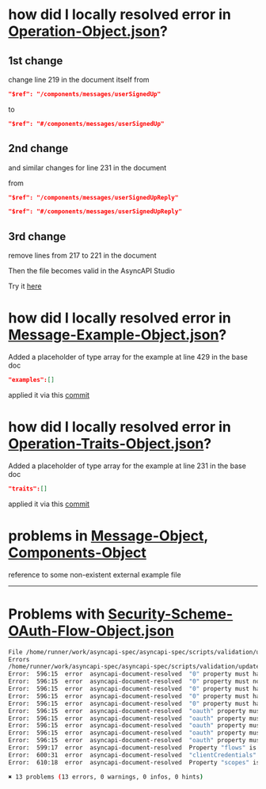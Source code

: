 # how did I locally resolved error in [Operation-Object.json](https://github.com/asyncapi/spec/blob/ced626f6f6abf80e128216793a1bdc656c36c059/scripts/validation/updated-docs/Operation-Object.json)?

## 1st change
change line 219 in the document itself from 

```json
"$ref": "/components/messages/userSignedUp"
```

to 
```json
"$ref": "#/components/messages/userSignedUp"
```

## 2nd change
and similar changes for line 231 in the document

from 


```json
"$ref": "/components/messages/userSignedUpReply"
```

```json
"$ref": "#/components/messages/userSignedUpReply"
```


## 3rd change

remove lines from 217 to 221 in the document

Then the file becomes valid in the AsyncAPI Studio

Try it [here](https://tinyurl.com/operation-object)

# how did I locally resolved error in [Message-Example-Object.json](https://github.com/asyncapi/spec/blob/ced626f6f6abf80e128216793a1bdc656c36c059/scripts/validation/updated-docs/Message-Example-Object.json)?

Added a placeholder of type array for the example at line 429 in the base doc

```json 
"examples":[]
```
applied it via this [commit](https://github.com/asyncapi/spec/pull/1059/commits/6f18cbc36767bbce74220947b9cd9fc570c21b62)

# how did I locally resolved error in [Operation-Traits-Object.json](https://github.com/asyncapi/spec/blob/ced626f6f6abf80e128216793a1bdc656c36c059/scripts/validation/updated-docs/Operation-Traits-Object.json)?

Added a placeholder of type array for the example at line 231 in the base doc

```json 
"traits":[]
```
applied it via this [commit](https://github.com/asyncapi/spec/pull/1059/commits/6f18cbc36767bbce74220947b9cd9fc570c21b62)

# problems in [Message-Object](https://github.com/asyncapi/spec/blob/ced626f6f6abf80e128216793a1bdc656c36c059/scripts/validation/updated-docs/Message-Object.json), [Components-Object](https://github.com/asyncapi/spec/blob/ced626f6f6abf80e128216793a1bdc656c36c059/scripts/validation/updated-docs/Components-Object.json)

reference to some non-existent external example file

---

# Problems with [Security-Scheme-OAuth-Flow-Object.json](https://github.com/asyncapi/spec/blob/ced626f6f6abf80e128216793a1bdc656c36c059/scripts/validation/updated-docs/Security-Scheme-OAuth-Flow-Object.json)


```bash
File /home/runner/work/asyncapi-spec/asyncapi-spec/scripts/validation/updated-docs/Security-Scheme-OAuth-Flow-Object.json and/or referenced documents have governance issues.
Errors 
/home/runner/work/asyncapi-spec/asyncapi-spec/scripts/validation/updated-docs/Security-Scheme-OAuth-Flow-Object.json
Error:  596:15  error  asyncapi-document-resolved  "0" property must have required property "in"                    components.securitySchemes.oauth
Error:  596:15  error  asyncapi-document-resolved  "0" property must not be valid                                   components.securitySchemes.oauth
Error:  596:15  error  asyncapi-document-resolved  "0" property must have required property "scheme"                components.securitySchemes.oauth
Error:  596:15  error  asyncapi-document-resolved  "0" property must have required property "name"                  components.securitySchemes.oauth
Error:  596:15  error  asyncapi-document-resolved  "0" property must have required property "openIdConnectUrl"      components.securitySchemes.oauth
Error:  596:15  error  asyncapi-document-resolved  "oauth" property must have required property "in"                components.securitySchemes.oauth
Error:  596:15  error  asyncapi-document-resolved  "oauth" property must not be valid                               components.securitySchemes.oauth
Error:  596:15  error  asyncapi-document-resolved  "oauth" property must have required property "scheme"            components.securitySchemes.oauth
Error:  596:15  error  asyncapi-document-resolved  "oauth" property must have required property "name"              components.securitySchemes.oauth
Error:  596:15  error  asyncapi-document-resolved  "oauth" property must have required property "openIdConnectUrl"  components.securitySchemes.oauth
Error:  599:17  error  asyncapi-document-resolved  Property "flows" is not expected to be here                      components.securitySchemes.oauth.flows
Error:  600:31  error  asyncapi-document-resolved  "clientCredentials" property must not be valid                   components.securitySchemes.oauth.flows.clientCredentials
Error:  610:18  error  asyncapi-document-resolved  Property "scopes" is not expected to be here                     components.securitySchemes.oauth.scopes

✖ 13 problems (13 errors, 0 warnings, 0 infos, 0 hints)
```